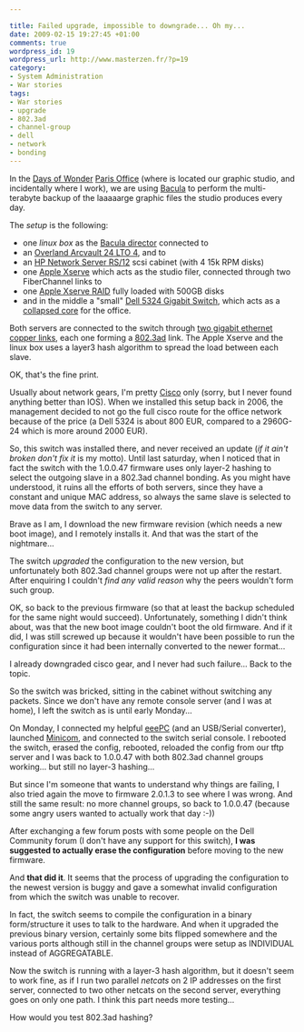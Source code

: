 ```yaml
--- 

title: Failed upgrade, impossible to downgrade... Oh my...
date: 2009-02-15 19:27:45 +01:00
comments: true
wordpress_id: 19
wordpress_url: http://www.masterzen.fr/?p=19
category: 
- System Administration
- War stories
tags: 
- War stories
- upgrade
- 802.3ad
- channel-group
- dell
- network
- bonding
---
```

In the [Days of Wonder](http://www.daysofwonder.com) [Paris Office](http://www.daysofwonder.com/en/contact/) 
(where is located our graphic studio, and incidentally where I work), 
we are using [Bacula](http://www.bacula.org) to perform the multi-terabyte backup 
of the laaaaarge graphic files the studio produces every day.

The _setup_ is the following:

- one _linux box_ as the [Bacula director](http://www.bacula.org/en/rel-manual/Configuring_Director.html#DirectorChapter) connected to
- an [Overland Arcvault 24 LTO 4](http://www.overlandstorage.com/US/products/arcvault24.html), and to
- an [HP Network Server RS/12](http://www.rql.kiev.ua/RQL/old/HP/SERVER/rackstorage12_12fc.htm) scsi cabinet (with 4  15k RPM disks)
- one [Apple Xserve](http://www.apple.com/xserve/) which acts as the studio filer, connected through two FiberChannel links to
- one [Apple Xserve RAID](http://www.apple.com/support/xserveraid/) fully loaded with 500GB disks
- and in the middle a "small" [Dell 5324 Gigabit Switch](http://www.dell.com/content/products/productdetails.aspx/pwcnt_5324), which acts as a [collapsed core](http://en.wikipedia.org/wiki/Collapsed_Backbone) for the office.

Both servers are connected to the switch through 
[two gigabit ethernet copper links](http://en.wikipedia.org/wiki/Gigabit_ethernet#1000BASE-T), 
each one forming a [802.3ad](http://en.wikipedia.org/wiki/802.3ad) link.
The Apple Xserve and the linux box uses a layer3 hash algorithm to spread the load 
between each slave.

OK, that's the fine print.

Usually about network gears, I'm pretty [Cisco](http://www.cisco.com) only (sorry, but I never found anything better than IOS).
When we installed this setup back in 2006, the management decided to not go the full cisco route for the office 
network because of the price (a Dell 5324 is about 800 EUR, compared to a 2960G-24 which is more around 2000 EUR).

So, this switch was installed there, and never received an update (_if it ain't broken don't fix it_ is my motto). Until last
saturday, when I noticed that in fact the switch with the 1.0.0.47 firmware uses only layer-2 
hashing to select the outgoing slave in a 802.3ad channel bonding. As you might have understood, 
it ruins all the efforts of both servers, since they have a constant and unique MAC address, so always the same
slave is selected to move data from the switch to any server.

Brave as I am, I download the new firmware revision (which needs a new boot image), and I remotely installs it.
And that was the start of the nightmare...

The switch _upgraded_ the configuration to the new version, but unfortunately both 802.3ad channel groups 
were not up after the restart. After enquiring I couldn't _find any valid reason_ why the peers wouldn't
form such group.

OK, so back to the previous firmware (so that at least the backup scheduled for the same night would succeed). Unfortunately, 
something I didn't think about, was that the new boot image couldn't boot the old firmware. And if it did,
I was still screwed up because it wouldn't have been possible to run the configuration since
it had been internally converted to the newer format... 

I already downgraded cisco gear, and I never had such failure... Back to the topic.

So the switch was bricked, sitting in the cabinet without switching any packets. Since we don't have any 
remote console server (and I was at home), I left the switch as is until early Monday...

On Monday, I connected my helpful [eeePC](http://eeepc.asus.com/global/index.html) (and an USB/Serial converter), 
launched [Minicom](http://en.wikipedia.org/wiki/Minicom), and connected to the switch serial console. 
I rebooted the switch, erased the config, rebooted, reloaded the config from our tftp server 
and I was back to 1.0.0.47 with both 802.3ad channel groups working... but still no layer-3 hashing...

But since I'm someone that wants to understand why things are failing, I also tried again the 
move to firmware 2.0.1.3 to see where I was wrong. And still the same result: no more channel groups, 
so back to 1.0.0.47 (because some angry users wanted to actually work that day :-))

After exchanging a few forum posts with some people on the Dell Community forum (I don't have any support for this switch),
**I was suggested to actually erase the configuration** before moving to the new firmware.

And **that did it**. It seems that the process of upgrading the configuration to the newest version is buggy
and gave a somewhat invalid configuration from which the switch was unable to recover.

In fact, the switch seems to compile the configuration in a binary form/structure it uses to talk to the hardware.
And when it upgraded the previous binary version, certainly some bits flipped somewhere and the various ports although
still in the channel groups were setup as INDIVIDUAL instead of AGGREGATABLE.

Now the switch is running with a layer-3 hash algorithm, but it doesn't seem to work fine, as if I run two parallel _netcats_ 
on 2 IP addresses on the first server, connected to two other netcats on the second server, everything goes on only one path.
I think this part needs more testing...

How would you test 802.3ad hashing?

